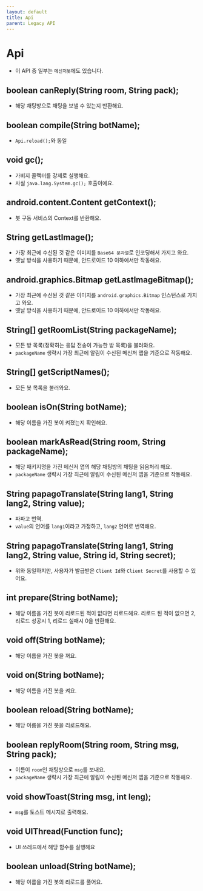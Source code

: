 ```yaml
---
layout: default
title: Api
parent: Legacy API
---
```


# Api
* 이 API 증 일부는 `메신저봇`에도 있습니다.

## boolean canReply(String room, String pack);
* 해당 채팅방으로 채팅을 보낼 수 있는지 반환해요. 

## boolean compile(String botName);
* `Api.reload();`와 동일

## void gc();
* 가비지 콜랙터를 강제로 실행해요.
* 사실 `java.lang.System.gc();` 호출이에요.

## android.content.Content getContext();
* 봇 구동 서비스의 Context를 반환해요.

## String getLastImage();
* 가장 최근에 수신된 것 같은 이미지를 `Base64 문자열`로 인코딩해서 가지고 와요.
* 옛날 방식을 사용하기 때문에, 안드로이드 10 이하에서만 작동해요.

## android.graphics.Bitmap getLastImageBitmap();
* 가장 최근에 수신된 것 같은 이미지를 `android.graphics.Bitmap` 인스턴스로 가지고 와요.
* 옛날 방식을 사용하기 때문에, 안드로이드 10 이하에서만 작동해요.

## String[] getRoomList(String packageName);
* 모든 방 목록(정확히는 응답 전송이 가능한 방 목록)을 불러와요.
* `packageName` 생략시 가장 최근에 알림이 수신된 메신저 앱을 기준으로 작동해요.

## String[] getScriptNames();
* 모든 봇 목록을 불러와요.

## boolean isOn(String botName);
* 해당 이름을 가진 봇이 켜졌는지 확인해요.

## boolean markAsRead(String room, String packageName);
* 해당 패키지명을 가진 메신저 앱의 해당 채팅방의 채팅을 읽음처리 해요.
* `packageName` 생략시 가장 최근에 알림이 수신된 메신저 앱을 기준으로 작동해요.

## String papagoTranslate(String lang1, String lang2, String value);
* 파파고 번역.
* `value`의 언어를 `lang1`이라고 가정하고, `lang2` 언어로 번역해요.

## String papagoTranslate(String lang1, String lang2, String value, String id, String secret);
* 위와 동일하지만, 사용자가 발급받은 `Client Id`와 `Client Secret`를 사용할 수 있어요.

## int prepare(String botName);
* 해당 이름을 가진 봇이 리로드된 적이 없다면 리로드해요. 리로드 된 적이 없으면 2, 리로드 성공시 1, 리로드 실패시 0을 반환해요.

## void off(String botName);
* 해당 이름을 가진 봇을 꺼요.

## void on(String botName);
* 해당 이름을 가진 봇을 켜요.

## boolean reload(String botName);
* 해당 이름을 가진 봇을 리로드해요.

## boolean replyRoom(String room, String msg, String pack);
* 이름이 `room`인 채팅방으로 `msg`를 보내요.
* `packageName` 생략시 가장 최근에 알림이 수신된 메신저 앱을 기준으로 작동해요.

## void showToast(String msg, int leng);
* `msg`를 토스트 메시지로 출력해요.

## void UIThread(Function func);
* UI 쓰레드에서 해당 함수를 실행해요

## boolean unload(String botName);
* 해당 이름을 가진 봇의 리로드를 풀어요.